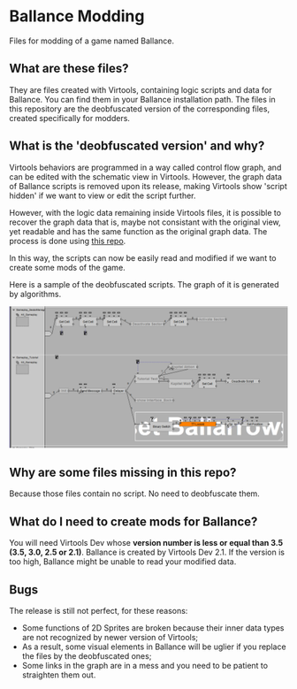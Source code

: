 # Ballance Modding

Files for modding of a game named Ballance.

## What are these files?

They are files created with Virtools, containing logic scripts and data for Ballance. You can find them in your Ballance installation path. The files in this repository are the deobfuscated version of the corresponding files, created specifically for modders.

## What is the 'deobfuscated version' and why?

Virtools behaviors are programmed in a way called control flow graph, and can be edited with the schematic view in Virtools. However, the graph data of Ballance scripts is removed upon its release, making Virtools show 'script hidden' if we want to view or edit the script further.

However, with the logic data remaining inside Virtools files, it is possible to recover the graph data that is, maybe not consistant with the original view, yet readable and has the same function as the original graph data. The process is done using [this repo](https://github.com/BearKidsTeam/VirtoolsScriptDeobfuscation).

In this way, the scripts can now be easily read and modified if we want to create some mods of the game.

Here is a sample of the deobfuscated scripts. The graph of it is generated by algorithms.

![image](/Screenshot/script.png)

## Why are some files missing in this repo?

Because those files contain no script. No need to deobfuscate them.

## What do I need to create mods for Ballance?

You will need Virtools Dev whose **version number is less or equal than 3.5 (3.5, 3.0, 2.5 or 2.1)**. Ballance is created by Virtools Dev 2.1. If the version is too high, Ballance might be unable to read your modified data.

## Bugs

The release is still not perfect, for these reasons:

* Some functions of 2D Sprites are broken because their inner data types are not recognized by newer version of Virtools;
* As a result, some visual elements in Ballance will be uglier if you replace the files by the deobfuscated ones;
* Some links in the graph are in a mess and you need to be patient to straighten them out.
